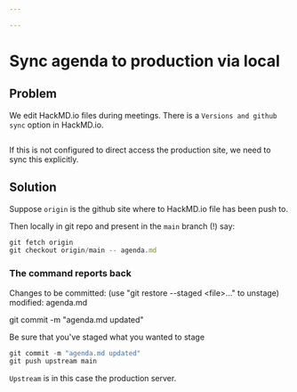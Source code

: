 ```yaml
---

---
```

# Sync agenda to production via local

## Problem

We edit HackMD.io files during meetings. There is a `Versions and github sync` option in HackMD.io.

<img src='https://hackmd.io/_uploads/HkkAyTGps.png' alt="" />

If this is not configured to direct access the production site, we need to sync this explicitly.

## Solution

Suppose `origin` is the github site where to HackMD.io file has been push to.

Then locally in git repo and present in the `main` branch (!) say:

```jsx
git fetch origin
git checkout origin/main -- agenda.md
```

### The command reports back

Changes to be committed: (use "git restore --staged \<file\>..." to unstage)\
 modified: agenda.md

git commit -m "agenda.md updated"

Be sure that you've staged what you wanted to stage

```jsx
git commit -m "agenda.md updated"
git push upstream main
```

`Upstream` is in this case the production server.
